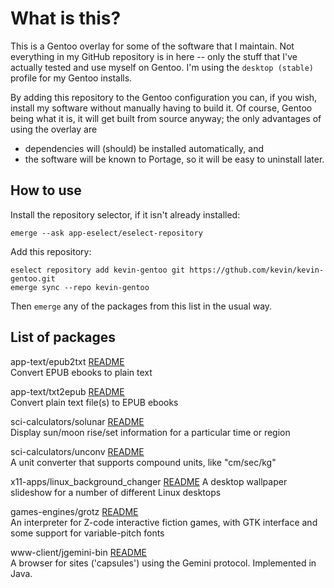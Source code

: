 # What is this?

This is a Gentoo overlay for some of the software that I maintain. Not
everything in my GitHub repository is in here -- only the stuff that I've
actually tested and use myself on Gentoo. I'm using the 
`desktop (stable)` profile for my Gentoo installs.

By adding this repository to the Gentoo configuration you can, if you
wish, install my software without manually having to build it. Of course,
Gentoo being what it is, it will get built from source anyway; 
the only advantages of using the overlay are

- dependencies will (should) be installed automatically, and
- the software will be known to Portage, so it will be easy to uninstall
  later.

## How to use

Install the repository selector, if it isn't already installed:

    emerge --ask app-eselect/eselect-repository

Add this repository:

    eselect repository add kevin-gentoo git https://gthub.com/kevin/kevin-gentoo.git
    emerge sync --repo kevin-gentoo

Then `emerge` any of the packages from this list in the usual way.

## List of packages

app-text/epub2txt [README](https://github.com/kevinboone/epub2txt2)  
Convert EPUB ebooks to plain text

app-text/txt2epub [README](https://github.com/kevinboone/txt2epub)  
Convert plain text file(s) to EPUB ebooks

sci-calculators/solunar [README](https://github.com/kevinboone/solunar2)  
Display sun/moon rise/set information for a particular time or region

sci-calculators/unconv [README](https://github.com/kevinboone/uconv)  
A unit converter that supports compound units, like "cm/sec/kg"

x11-apps/linux_background_changer [README](https://github.com/kevinboone/linux_background_changer)
A desktop wallpaper slideshow for a number of different Linux desktops

games-engines/grotz [README](https://github.com/kevinboone/grotz)  
An interpreter for Z-code interactive fiction games, with GTK interface and
some support for variable-pitch fonts

www-client/jgemini-bin [README](https://github.com/kevinboone/jgemini)  
A browser for sites ('capsules') using the Gemini protocol. Implemented
in Java.




